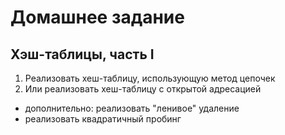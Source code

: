 # Домашнее задание
## Хэш-таблицы, часть I
1. Реализовать хеш-таблицу, использующую метод цепочек
2. Или реализовать хеш-таблицу с открытой адресацией
- дополнительно: реализовать "ленивое" удаление
- реализовать квадратичный пробинг